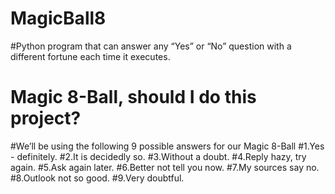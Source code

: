 # MagicBall8
#Python program that can answer any “Yes” or “No” question with a different fortune each time it executes.
# Magic 8-Ball, should I do this project?
#We’ll be using the following 9 possible answers for our Magic 8-Ball
#1.Yes - definitely.
#2.It is decidedly so.
#3.Without a doubt.
#4.Reply hazy, try again.
#5.Ask again later.
#6.Better not tell you now.
#7.My sources say no.
#8.Outlook not so good.
#9.Very doubtful.
